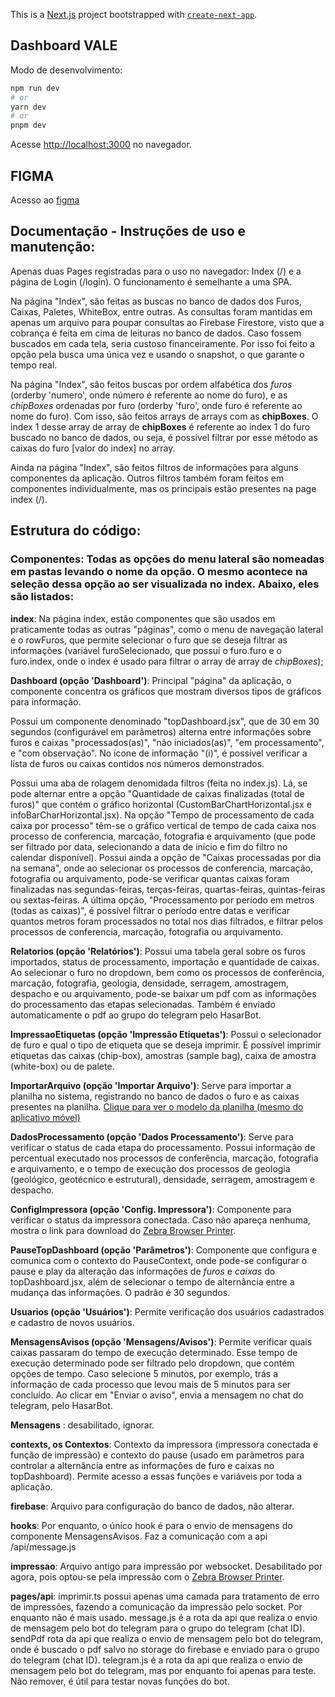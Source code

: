 This is a [Next.js](https://nextjs.org/) project bootstrapped with [`create-next-app`](https://github.com/vercel/next.js/tree/canary/packages/create-next-app).

## Dashboard VALE

Modo de desenvolvimento:

```bash
npm run dev
# or
yarn dev
# or
pnpm dev
```

Acesse [http://localhost:3000](http://localhost:3000) no navegador.

## FIGMA

Acesso ao [figma](https://www.figma.com/file/akb9vQu9u5KiPGZHzR6kUI/Tablet%2FWEB---HSD?type=design&node-id=53-2&mode=design&t=VUxVzj41KPM4hlFF-0)

## Documentação - Instruções de uso e manutenção:

Apenas duas Pages registradas para o uso no navegador: Index (/) e a página de Login (/login). O funcionamento é semelhante a uma SPA.

Na página "Index", são feitas as buscas no banco de dados dos Furos, Caixas, Paletes, WhiteBox, entre outras. As consultas foram mantidas em apenas um arquivo para poupar consultas ao Firebase Firestore, visto que a cobrança é feita em cima de leituras no banco de dados. Caso fossem buscados em cada tela, seria custoso financeiramente. Por isso foi feito a opção pela busca uma única vez e usando o snapshot, o que garante o tempo real.

Na página "Index", são feitos buscas por ordem alfabética dos *furos* (orderby 'numero', onde número é referente ao nome do furo), e as *chipBoxes* ordenadas por furo (orderby 'furo', onde furo é referente ao nome do furo). Com isso, são feitos arrays de arrays com as **chipBoxes**. O index 1 desse array de array de **chipBoxes** é referente ao index 1 do furo buscado no banco de dados, ou seja, é possível filtrar por esse método as caixas do furo [valor do index] no array.

Ainda na página "Index", são feitos filtros de informações para alguns componentes da aplicação. Outros filtros também foram feitos em componentes individualmente, mas os principais estão presentes na page index (/).

## Estrutura do código:

### Componentes: Todas as opções do menu lateral são nomeadas em pastas levando o nome da opção. O mesmo acontece na seleção dessa opção ao ser visualizada no index. Abaixo, eles são listados:

**index**:  Na página index, estão componentes que são usados em praticamente todas as outras "páginas", como o menu de navegação lateral e o rowFuros, que permite selecionar o furo que se deseja filtrar as informações (variável furoSelecionado, que possui o furo.furo e o furo.index, onde o index é usado para filtrar o array de array de *chipBoxes*);

**Dashboard (opção 'Dashboard')**: Principal "página" da aplicação, o componente concentra os gráficos que mostram diversos tipos de gráficos para informação. 

Possui um componente denominado "topDashboard.jsx", que de 30 em 30 segundos (configurável em parâmetros) alterna entre informações sobre furos e caixas "processados(as)", "não iniciados(as)", "em processamento", e "com observação". No ícone de informação "(i)", é possível verificar a lista de furos ou caixas contidos nos números demonstrados.

Possui uma aba de rolagem denomidada filtros (feita no index.js). Lá, se pode alternar entre a opção "Quantidade de caixas finalizadas (total de furos)" que contém o gráfico horizontal (CustomBarChartHorizontal.jsx e infoBarCharHorizontal.jsx).  Na opção "Tempo de processamento de cada caixa por processo" têm-se o gráfico vertical de tempo de cada caixa nos processo de conferencia, marcação, fotografia e arquivamento (que pode ser filtrado por data, selecionando a data de início e fim do filtro no calendar disponível).  Possui ainda a opção de "Caixas processadas por dia na semana", onde ao selecionar os processos de conferencia, marcação, fotografia ou arquivamento, pode-se verificar quantas caixas foram finalizadas nas segundas-feiras, terças-feiras, quartas-feiras, quintas-feiras ou sextas-feiras.  A última opção, "Processamento por período em metros (todas as caixas)", é possível filtrar o período entre datas e verificar quantos metros foram processados no total nos dias filtrados, e filtrar pelos processos de conferencia, marcação, fotografia ou arquivamento.

**Relatorios (opção 'Relatórios')**: Possui uma tabela geral sobre os furos importados, status de processamento, importação e quantidade de caixas. Ao selecionar o furo no dropdown, bem como os processos de conferência, marcação, fotografia, geologia, densidade, serragem, amostragem, despacho e ou arquivamento, pode-se baixar um pdf com as informações do processamento das etapas selecionadas. Também é enviado automaticamente o pdf ao grupo do telegram pelo HasarBot.

**ImpressaoEtiquetas (opção 'Impressão Etiquetas')**: Possui o selecionador de furo e qual o tipo de etiqueta que se deseja imprimir. É possível imprimir etiquetas das caixas (chip-box), amostras (sample bag), caixa de amostra (white-box) ou de palete.

**ImportarArquivo (opção 'Importar Arquivo')**: Serve para importar a planilha no sistema, registrando no banco de dados o furo e as caixas presentes na planilha. [Clique para ver o modelo da planilha (mesmo do aplicativo móvel) ](https://docs.google.com/spreadsheets/d/1rjqskL95KTCrcfsyAMugl08d7Npfgxsu/edit?usp=sharing&ouid=104652659696758900846&rtpof=true&sd=true)

**DadosProcessamento (opção 'Dados Processamento')**: Serve para verificar o status de cada etapa do processamento. Possui informação de percentual executado nos processos de conferência, marcação, fotografia e arquivamento, e o tempo de execução dos processos de geologia (geológico, geotécnico e estrutural), densidade, serragem, amostragem e despacho.

**ConfigImpressora (opção 'Config. Impressora')**: Componente para verificar o status da impressora conectada. Caso não apareça nenhuma, mostra o link para download do [Zebra Browser Printer](https://www.zebra.com/content/dam/zebra_new_ia/en-us/solutions-verticals/product/Software/Printer%20Software/Link-OS/browser-print/zebra-browser-print-windows-v132489.exe).

**PauseTopDashboard (opção 'Parâmetros')**: Componente que configura e comunica com o contexto do PauseContext, onde pode-se configurar o pause e play da alteração das informações de *furos* e *caixas* do topDashboard.jsx, além de selecionar o tempo de alternância entre a mudança das informações. O padrão é 30 segundos. 

**Usuarios (opção 'Usuários')**: Permite verificação dos usuários cadastrados e cadastro de novos usuários.

**MensagensAvisos (opção 'Mensagens/Avisos')**: Permite verificar quais caixas passaram do tempo de execução determinado. Esse tempo de execução determinado pode ser filtrado pelo dropdown, que contém opções de tempo. Caso selecione 5 minutos, por exemplo, trás a informação de cada processo que levou mais de 5 minutos para ser concluído. Ao clicar em "Enviar o aviso", envia a mensagem no chat do telegram, pelo HasarBot.

**Mensagens** : desabilitado, ignorar.

**contexts, os Contextos**: Contexto da impressora (impressora conectada e função de impressão) e contexto do pause (usado em parâmetros para controlar a alternância entre as informações de furo e caixas no topDashboard). Permite acesso a essas funções e variáveis por toda a aplicação.

**firebase**: Arquivo para configuração do banco de dados, não alterar.

**hooks**: Por enquanto, o único hook é para o envio de mensagens do componente MensagensAvisos. Faz a comunicação com a api /api/message.js

**impressao**: Arquivo antigo para impressão por websocket. Desabilitado por agora, pois optou-se pela impressão com o [Zebra Browser Printer](https://www.zebra.com/content/dam/zebra_new_ia/en-us/solutions-verticals/product/Software/Printer%20Software/Link-OS/browser-print/zebra-browser-print-windows-v132489.exe).

**pages/api**: imprimir.ts possui apenas uma camada para tratamento de erro de impressões, fazendo a comunicação da impressão pelo socket. Por enquanto não é mais usado.  message.js é a rota da api que realiza o envio de mensagem pelo bot do telegram para o grupo do telegram (chat ID).  sendPdf rota da api que realiza o envio de mensagem pelo bot do telegram, onde é buscado o pdf salvo no storage do firebase e enviado para o grupo do telegram (chat ID).  telegram.js é a rota da api que realiza o envio de mensagem pelo bot do telegram, mas por enquanto foi apenas para teste. Não remover, é útil para testar novas funções do bot.
